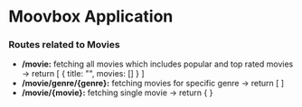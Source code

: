 # Moovbox Application

### Routes related to Movies

- **/movie:** fetching all movies which includes popular and top rated movies -> return [ { title: "", movies: [] } ] 
- **/movie/genre/{genre}:** fetching movies for specific genre -> return [ ]
- **/movie/{movie}:** fetching single movie -> return { }